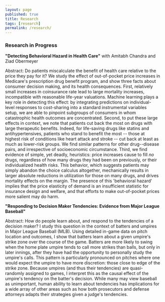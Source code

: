 ```yaml
---
layout: page
published: true
title: Research
tags: [research]
permalink: /research/
---
```


### Research in Progress

**"Detecting Behavioral Hazard in Health Care"** with Amitabh Chandra and Ziad Obermeyer

Abstract: 
Do patients miscalculate the benefit of health care relative to the price they pay for it? We study the effect of out-of-pocket price increases in Medicare's prescription drug benefit program, and show three facts about consumer decision making, and its health consequences. First, relatively small increases in coinsurance rate lead to large mortality increases, incompatible with reasonable life-year valuations. Machine learning plays a key role in detecting this effect: by integrating predictions on individual-level responses to cost-sharing into a standard instrumental variables setup, we are able to pinpoint subgroups of consumers in whom catastrophic health outcomes are concentrated. Second, to put these large effects in context, we note that patients cut back the most on drugs with large therapeutic benefits. Indeed, for life-saving drugs like statins and antihypertensives, patients who stand to benefit the most -- those at highest risk of conditions like heart attack and stroke -- cut back at least as much as lower-risk groups. We find similar patterns for other drug--disease pairs, and irrespective of socioeconomic circumstance. Third, we find evidence of simple, yet deadly, heuristics: price increases cause to fill *no* drugs, regardless of how many drugs they had been on previously, or their individualized health risks. This behavior, which suggests patients may simply abandon the choice calculus altogether, mechanically results in larger absolute reductions in utilization for those on many drugs, and drives mortality effects on the margin. The presence of this 'behavioral hazard' implies that the price elasticity of demand is an insufficient statistic for insurance design and welfare, and that efforts to make out-of-pocket prices more salient may do harm.

**"Responding to Decision Maker Tendencies: Evidence from Major League Baseball"**

Abstract: 
How do people learn about, and respond to the tendencies of a decision maker? I study this question in the context of batters and umpires in Major League Baseball (MLB). Using detailed in-game data on pitch location and outcomes, I show that batters learn about a given umpire's strike zone over the course of the game. Batters are more likely to swing when the home plate umpire tends to call more strikes than balls, but only in later innings, after they have had the opportunity to personally study the umpire's calls. This pattern is particularly pronounced on pitches where one would expect the umpire to have more discretion: those close to edge of the strike zone. Because umpires (and thus their tendencies) are quasi-randomly assigned to games, I interpret this as the causal effect of the umpire's tendency on the batter's decision. While many may view baseball as unimportant, human ability to learn about tendencies has implications for a wide array of other areas such as how both prosecutors and defense attorneys adapts their strategies given a judge's tendencies.
